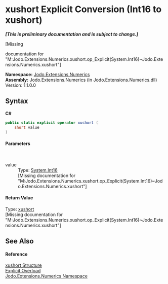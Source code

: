 # xushort&nbsp;Explicit Conversion (Int16 to xushort)
 _**\[This is preliminary documentation and is subject to change.\]**_

\[Missing <summary> documentation for "M:Jodo.Extensions.Numerics.xushort.op_Explicit(System.Int16)~Jodo.Extensions.Numerics.xushort"\]

**Namespace:**&nbsp;<a href="N_Jodo_Extensions_Numerics">Jodo.Extensions.Numerics</a><br />**Assembly:**&nbsp;Jodo.Extensions.Numerics (in Jodo.Extensions.Numerics.dll) Version: 1.1.0.0

## Syntax

**C#**<br />
``` C#
public static explicit operator xushort (
	short value
)
```


#### Parameters
&nbsp;<dl><dt>value</dt><dd>Type: <a href="https://docs.microsoft.com/dotnet/api/system.int16" target="_blank" rel="noopener noreferrer">System.Int16</a><br />\[Missing <param name="value"/> documentation for "M:Jodo.Extensions.Numerics.xushort.op_Explicit(System.Int16)~Jodo.Extensions.Numerics.xushort"\]</dd></dl>

#### Return Value
Type: <a href="T_Jodo_Extensions_Numerics_xushort">xushort</a><br />\[Missing <returns> documentation for "M:Jodo.Extensions.Numerics.xushort.op_Explicit(System.Int16)~Jodo.Extensions.Numerics.xushort"\]

## See Also


#### Reference
<a href="T_Jodo_Extensions_Numerics_xushort">xushort Structure</a><br /><a href="Overload_Jodo_Extensions_Numerics_xushort_op_Explicit">Explicit Overload</a><br /><a href="N_Jodo_Extensions_Numerics">Jodo.Extensions.Numerics Namespace</a><br />